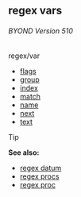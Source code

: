 ## regex vars 
###### BYOND Version 510

<!-- -->
regex/var
+   [flags](/ref/regex/var/flags.md) 
+   [group](/ref/regex/var/group.md) 
+   [index](/ref/regex/var/index.md) 
+   [match](/ref/regex/var/match.md) 
+   [name](/ref/regex/var/name.md) 
+   [next](/ref/regex/var/next.md) 
+   [text](/ref/regex/var/text.md) 

> [!TIP] 
> **See also:**
> +   [regex datum](/ref/regex.md) 
> +   [regex procs](/ref/regex/proc.md) 
> +   [regex proc](/ref/proc/regex.md) 